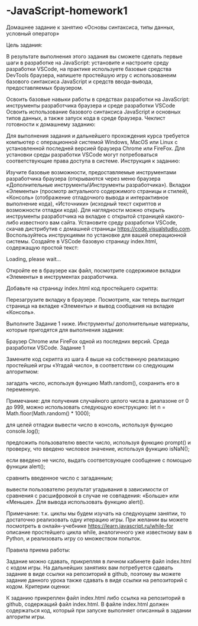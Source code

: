 # -JavaScript-homework1
Домашнее задание к занятию «Основы синтаксиса, типы данных, условный оператор»

Цель задания:

В результате выполнения этого задания вы сможете сделать первые шаги в разработке на JavaScript: установите и настроите среду разработки VSCode, на практике используете базовые средства DevTools браузера, напишете простейшую игру с использованеим базового синтаксиса JavaScript и средств ввода-вывода, предоставляемых браузером.

Освоить базовые навыки работы в средствах разработки на JavaScript: инструменты разработчика браузера и среде разработки VSCode
Освоить использование базового синтаксиса JavaScript и основных типов данных, а также запуск кода в среде браузера.
Чеклист готовности к домашнему заданию:

Для выполнения задания и дальнейшего прохождения курса требуется компьютер с операционной системой Windows, MacOS или Linux с установленной последней версией браузера Chrome или FireFox.
Для установки среды разработки VSCode могут потребоваться соответствующие права доступа в системе.
Инструкция к заданию:

Изучите базовые возможности, предоставляемые инструментами разработчика браузера (открываются через меню браузера «Дополнительные инструменты\Инструменты разработчика»). Вкладки «Элементы» (просмотр актуального содержимого страницы и стилей), «Консоль» (отображение отладочного вывода и интерактивное выполнение кода), «Источники» (исходный текст скриптов и возможности отладки кода). Для наглядности можно открыть инструменты разработчика на вкладке с открытой страницей какого-либо известного вам сайта.
Установите среду разработки VSCode, скачав дистрибутив с домашней страницы https://code.visualstudio.com. Воспользуйтесь инструкциями по установке для вашей операционной системы.
Создайте в VSCode базовую страницу index.html, содержащую простой текст:
<p>Loading, please wait...</p>
Откройте ее в браузере как файл, посмотрите содержимое вкладки «Элементы» в инструментах разработчика.

Добавьте на страницу index.html код простейшего скрипта:
   <script>
     document.write('Hello, world!');
     console.log('Hello, developers!');
   </script>
Перезагрузите вкладку в браузере. Посмотрите, как теперь выглядит страница на вкладке «Элементы» и вывод сообщения на вкладке «Консоль».

Выполните Задание 1 ниже.
Инструменты/ дополнительные материалы, которые пригодятся для выполнения задания:

Браузер Chrome или FireFox одной из последних версий.
Среда разработки VSCode.
Задание 1

Замените код скрипта из шага 4 выше на собственную реализацию простейшей игры «Угадай число», в соответствии со следующим алгоритмом:

загадать число, используя функцию Math.random(), сохранить его в переменную.

Примечание: для получения случайного целого числа в диапазоне от 0 до 999, можно использовать следующую конструкцию: let n = Math.floor(Math.random() * 1000);

для целей отладки вывести число в консоль, используя функцию console.log();

предложить пользователю ввести число, используя функцию prompt() и проверку, что введено числовое значение, используя функцию isNaN();

если введено не число, выдать соответсвующее сообщение с помощью функции alert();

сравнить введенное число с загаданным;

вывести пользователю результат угадывания в зависимости от сравнения с расшифровкой в случае не совпадения: «Больше» или «Меньше». Для вывода использовать функцию alert().

Примечание: т.к. циклы мы будем изучать на следуюущем занятии, то достаточно реализовать одну итерацию игры. При желании вы можете посмотреть в онлайн-учебнике https://learn.javascript.ru/while-for описание простейшего цикла while, аналогичного уже известному вам в Python, и реализовать игру со множеством попыток.

Правила приема работы:

Задание можно сдавать, прикрепляя в личном кабинете файл index.html с кодом игры.
На дальнейших занятиях вам потребуется сдавать задание в виде ссылки на репозиторий в github, поэтому вы можете задание данного урока также сдавать в виде ссылки на репозиторий с кодом.
Критерии оценки:

К заданию прикреплен файл index.html либо ссылка на репозиторий в github, содержащий файл index.html.
В файле index.html должен содержаться код, который при запуске выполняет описанный в задании алгоритм игры.
